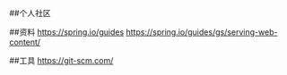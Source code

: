 ##个人社区


##资料
https://spring.io/guides
https://spring.io/guides/gs/serving-web-content/

##工具
https://git-scm.com/


